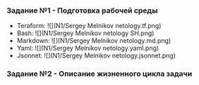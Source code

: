 ### Задание №1 - Подготовка рабочей среды

 - Teraform: ![](N1/Sergey Melnikov netology.tf.png)
 - Bash: ![](N1/Sergey Melnikov netology SH.png)
 - Markdown: ![](N1/Sergey Melnikov netology.md.png)
 - Yaml: ![](N1/Sergey Melnikov netology.yaml.png)
 - Jsonnet: ![](N1/Sergey Melnikov netology.jsonnet.png)

### Задание №2 - Описание жизненного цикла задачи



 


